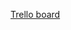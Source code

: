[Trello board](https://trello.com/invite/b/68a18f319435d106362332f1/ATTI5ab739a27bc2d926be6e720ce689ead60743D9C0/project-1-ecommerce)